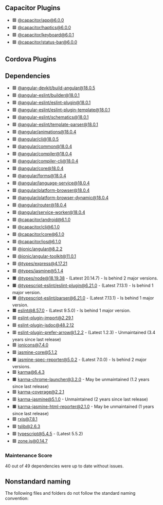 ## Capacitor Plugins

- 🟩 [@capacitor/app@6.0.0](https://github.com/ionic-team/capacitor-plugins.git)
- 🟩 [@capacitor/haptics@6.0.0](https://github.com/ionic-team/capacitor-plugins.git)
- 🟩 [@capacitor/keyboard@6.0.1](https://github.com/ionic-team/capacitor-plugins.git)
- 🟩 [@capacitor/status-bar@6.0.0](https://github.com/ionic-team/capacitor-plugins.git)
## Cordova Plugins

## Dependencies

- 🟩 [@angular-devkit/build-angular@18.0.5](https://github.com/angular/angular-cli.git)
- 🟩 [@angular-eslint/builder@18.0.1](https://github.com/angular-eslint/angular-eslint.git)
- 🟩 [@angular-eslint/eslint-plugin@18.0.1](https://github.com/angular-eslint/angular-eslint.git)
- 🟩 [@angular-eslint/eslint-plugin-template@18.0.1](https://github.com/angular-eslint/angular-eslint.git)
- 🟩 [@angular-eslint/schematics@18.0.1](https://github.com/angular-eslint/angular-eslint.git)
- 🟩 [@angular-eslint/template-parser@18.0.1](https://github.com/angular-eslint/angular-eslint.git)
- 🟩 [@angular/animations@18.0.4](https://github.com/angular/angular.git)
- 🟩 [@angular/cli@18.0.5](https://github.com/angular/angular-cli.git)
- 🟩 [@angular/common@18.0.4](https://github.com/angular/angular.git)
- 🟩 [@angular/compiler@18.0.4](https://github.com/angular/angular.git)
- 🟩 [@angular/compiler-cli@18.0.4](https://github.com/angular/angular.git)
- 🟩 [@angular/core@18.0.4](https://github.com/angular/angular.git)
- 🟩 [@angular/forms@18.0.4](https://github.com/angular/angular.git)
- 🟩 [@angular/language-service@18.0.4](https://github.com/angular/angular.git)
- 🟩 [@angular/platform-browser@18.0.4](https://github.com/angular/angular.git)
- 🟩 [@angular/platform-browser-dynamic@18.0.4](https://github.com/angular/angular.git)
- 🟩 [@angular/router@18.0.4](https://github.com/angular/angular.git)
- 🟩 [@angular/service-worker@18.0.4](https://github.com/angular/angular.git)
- 🟩 [@capacitor/android@6.1.0](https://github.com/ionic-team/capacitor.git)
- 🟩 [@capacitor/cli@6.1.0](https://github.com/ionic-team/capacitor.git)
- 🟩 [@capacitor/core@6.1.0](https://github.com/ionic-team/capacitor.git)
- 🟩 [@capacitor/ios@6.1.0](https://github.com/ionic-team/capacitor.git)
- 🟩 [@ionic/angular@8.2.2](https://github.com/ionic-team/ionic-framework.git)
- 🟩 [@ionic/angular-toolkit@11.0.1](https://github.com/ionic-team/angular-toolkit.git)
- 🟩 [@types/express@4.17.21](https://github.com/DefinitelyTyped/DefinitelyTyped.git)
- 🟩 [@types/jasmine@5.1.4](https://github.com/DefinitelyTyped/DefinitelyTyped.git)
- 🟧 [@types/node@18.19.38](https://github.com/DefinitelyTyped/DefinitelyTyped.git) - (Latest 20.14.7) - Is behind 2 major versions.
- 🟧 [@typescript-eslint/eslint-plugin@6.21.0](https://github.com/typescript-eslint/typescript-eslint.git) - (Latest 7.13.1) - Is behind 1 major version.
- 🟧 [@typescript-eslint/parser@6.21.0](https://github.com/typescript-eslint/typescript-eslint.git) - (Latest 7.13.1) - Is behind 1 major version.
- 🟧 [eslint@8.57.0](https://github.com/eslint/eslint.git) - (Latest 9.5.0) - Is behind 1 major version.
- 🟩 [eslint-plugin-import@2.29.1](https://github.com/import-js/eslint-plugin-import.git)
- 🟩 [eslint-plugin-jsdoc@48.2.12](https://github.com/gajus/eslint-plugin-jsdoc.git)
- 🟥 [eslint-plugin-prefer-arrow@1.2.2](https://github.com/TristonJ/eslint-plugin-prefer-arrow.git) - (Latest 1.2.3) - Unmaintained (3.4 years since last release)
- 🟩 [ionicons@7.4.0](https://github.com/ionic-team/ionicons.git)
- 🟩 [jasmine-core@5.1.2](https://github.com/jasmine/jasmine.git)
- 🟧 [jasmine-spec-reporter@5.0.2](https://github.com/bcaudan/jasmine-spec-reporter.git) - (Latest 7.0.0) - Is behind 2 major versions.
- 🟩 [karma@6.4.3](https://github.com/karma-runner/karma.git)
- 🟧 [karma-chrome-launcher@3.2.0](https://github.com/karma-runner/karma-chrome-launcher.git) - May be unmaintained (1.2 years since last release)
- 🟩 [karma-coverage@2.2.1](https://github.com/karma-runner/karma-coverage.git)
- 🟥 [karma-jasmine@5.1.0](https://github.com/karma-runner/karma-jasmine.git) - Unmaintained (2 years since last release)
- 🟧 [karma-jasmine-html-reporter@2.1.0](https://github.com/dfederm/karma-jasmine-html-reporter.git) - May be unmaintained (1 years since last release)
- 🟩 [rxjs@7.8.1](https://github.com/reactivex/rxjs.git)
- 🟩 [tslib@2.6.3](https://github.com/Microsoft/tslib.git)
- 🟩 [typescript@5.4.5](https://github.com/Microsoft/TypeScript.git) - (Latest 5.5.2)
- 🟩 [zone.js@0.14.7](https://github.com/angular/angular.git)
### Maintenance Score
40 out of 49 dependencies were up to date without issues.



## Nonstandard naming
The following files and folders do not follow the standard naming convention:


